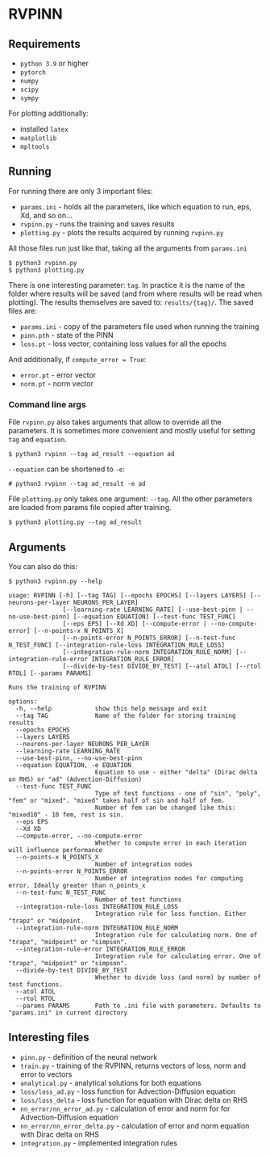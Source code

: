 # RVPINN

## Requirements

- `python 3.9` or higher
- `pytorch`
- `numpy`
- `scipy`
- `sympy`

For plotting additionally:
- installed `latex`
- `matplotlib`
- `mpltools`


## Running

For running there are only 3 important files:
- `params.ini` - holds all the parameters, like which equation to run, eps, Xd, and so on...
- `rvpinn.py` - runs the training and saves results
- `plotting.py` - plots the results acquired by running `rvpinn.py`

All those files run just like that, taking all the arguments from `params.ini`

```
$ python3 rvpinn.py
$ python3 plotting.py
```

There is one interesting parameter: `tag`. In practice it is the name of the folder where results
will be saved (and from where results will be read when plotting). The results themselves 
are saved to: `results/{tag}/`. The saved files are:
- `params.ini` - copy of the parameters file used when running the training
- `pinn.pth` - state of the PINN
- `loss.pt` - loss vector, containing loss values for all the epochs

And additionally, if `compute_error = True`:
- `error.pt` - error vector
- `norm.pt` - norm vector

### Command line args

File `rvpinn.py` also takes arguments that allow to override all the parameters. It is sometimes more convenient and mostly useful
for setting `tag` and `equation`.

```
$ python3 rvpinn --tag ad_result --equation ad
```

`--equation` can be shortened to `-e`:
```
# python3 rvpinn --tag ad_result -e ad
```

File `plotting.py` only takes one argument: `--tag`. 
All the other parameters are loaded from params file copied after training.
```
$ python3 plotting.py --tag ad_result
```

## Arguments

You can also do this:
```
$ python3 rvpinn.py --help

usage: RVPINN [-h] [--tag TAG] [--epochs EPOCHS] [--layers LAYERS] [--neurons-per-layer NEURONS_PER_LAYER]
               [--learning-rate LEARNING_RATE] [--use-best-pinn | --no-use-best-pinn] [--equation EQUATION] [--test-func TEST_FUNC]
               [--eps EPS] [--Xd XD] [--compute-error | --no-compute-error] [--n-points-x N_POINTS_X]
               [--n-points-error N_POINTS_ERROR] [--n-test-func N_TEST_FUNC] [--integration-rule-loss INTEGRATION_RULE_LOSS]
               [--integration-rule-norm INTEGRATION_RULE_NORM] [--integration-rule-error INTEGRATION_RULE_ERROR]
               [--divide-by-test DIVIDE_BY_TEST] [--atol ATOL] [--rtol RTOL] [--params PARAMS]

Runs the training of RVPINN

options:
  -h, --help            show this help message and exit
  --tag TAG             Name of the folder for storing training results
  --epochs EPOCHS
  --layers LAYERS
  --neurons-per-layer NEURONS_PER_LAYER
  --learning-rate LEARNING_RATE
  --use-best-pinn, --no-use-best-pinn
  --equation EQUATION, -e EQUATION
                        Equation to use - either "delta" (Dirac delta on RHS) or "ad" (Advection-Diffusion)
  --test-func TEST_FUNC
                        Type of test functions - one of "sin", "poly", "fem" or "mixed". "mixed" takes half of sin and half of fem.
                        Number of fem can be changed like this: "mixed10" - 10 fem, rest is sin.
  --eps EPS
  --Xd XD
  --compute-error, --no-compute-error
                        Whether to compute error in each iteration will influence performance
  --n-points-x N_POINTS_X
                        Number of integration nodes
  --n-points-error N_POINTS_ERROR
                        Number of integration nodes for computing error. Ideally greater than n_points_x
  --n-test-func N_TEST_FUNC
                        Number of test functions
  --integration-rule-loss INTEGRATION_RULE_LOSS
                        Integration rule for loss function. Either "trapz" or "midpoint.
  --integration-rule-norm INTEGRATION_RULE_NORM
                        Integration rule for calculating norm. One of "trapz", "midpoint" or "simpson".
  --integration-rule-error INTEGRATION_RULE_ERROR
                        Integration rule for calculating error. One of "trapz", "midpoint" or "simpson".
  --divide-by-test DIVIDE_BY_TEST
                        Whether to divide loss (and norm) by number of test functions.
  --atol ATOL
  --rtol RTOL
  --params PARAMS       Path to .ini file with parameters. Defaults to "params.ini" in current directory

```

## Interesting files
- `pinn.py` - definition of the neural network
- `train.py` - training of the RVPINN, returns vectors of loss, norm and error to vectors
- `analytical.py` - analytical solutions for both equations
- `loss/loss_ad.py` - loss function for Advection-Diffusion equation
- `loss/loss_delta` - loss function for equation with Dirac delta on RHS
- `nn_error/nn_error_ad.py` - calculation of error and norm for for Advection-Diffusion equation
- `nn_error/nn_error_delta.py` - calculation of error and norm equation with Dirac delta on RHS
- `integration.py` - implemented integration rules